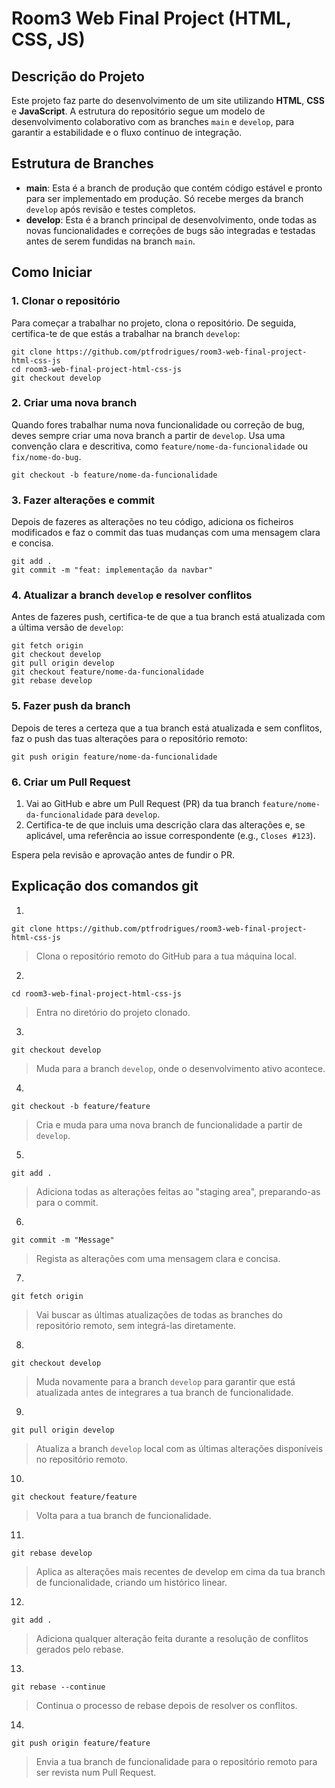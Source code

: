 # Room3 Web Final Project (HTML, CSS, JS)

## Descrição do Projeto

Este projeto faz parte do desenvolvimento de um site utilizando **HTML**, **CSS** e **JavaScript**. A estrutura do repositório segue um modelo de desenvolvimento colaborativo com as branches `main` e `develop`, para garantir a estabilidade e o fluxo contínuo de integração.

## Estrutura de Branches

- **main**: Esta é a branch de produção que contém código estável e pronto para ser implementado em produção. Só recebe merges da branch `develop` após revisão e testes completos.
- **develop**: Esta é a branch principal de desenvolvimento, onde todas as novas funcionalidades e correções de bugs são integradas e testadas antes de serem fundidas na branch `main`.

## Como Iniciar

### 1. Clonar o repositório

Para começar a trabalhar no projeto, clona o repositório. De seguida, certifica-te de que estás a trabalhar na branch `develop`:

```
git clone https://github.com/ptfrodrigues/room3-web-final-project-html-css-js
cd room3-web-final-project-html-css-js
git checkout develop
```

### 2. Criar uma nova branch

Quando fores trabalhar numa nova funcionalidade ou correção de bug, deves sempre criar uma nova branch a partir de `develop`. Usa uma convenção clara e descritiva, como `feature/nome-da-funcionalidade` ou `fix/nome-do-bug`.

```
git checkout -b feature/nome-da-funcionalidade
```

### 3. Fazer alterações e commit

Depois de fazeres as alterações no teu código, adiciona os ficheiros modificados e faz o commit das tuas mudanças com uma mensagem clara e concisa.

```
git add .
git commit -m "feat: implementação da navbar"
```

### 4. Atualizar a branch `develop` e resolver conflitos

Antes de fazeres push, certifica-te de que a tua branch está atualizada com a última versão de `develop`:

```
git fetch origin
git checkout develop
git pull origin develop
git checkout feature/nome-da-funcionalidade
git rebase develop
```

### 5. Fazer push da branch

Depois de teres a certeza que a tua branch está atualizada e sem conflitos, faz o push das tuas alterações para o repositório remoto:

```
git push origin feature/nome-da-funcionalidade
```

### 6. Criar um Pull Request

1. Vai ao GitHub e abre um Pull Request (PR) da tua branch `feature/nome-da-funcionalidade` para `develop`.
2. Certifica-te de que incluis uma descrição clara das alterações e, se aplicável, uma referência ao issue correspondente (e.g., `Closes #123`).

Espera pela revisão e aprovação antes de fundir o PR.

## Explicação dos comandos git

1.
```
git clone https://github.com/ptfrodrigues/room3-web-final-project-html-css-js
``` 
> Clona o repositório remoto do GitHub para a tua máquina local.

2.
```
cd room3-web-final-project-html-css-js
``` 
> Entra no diretório do projeto clonado.

3.
```
git checkout develop
``` 
> Muda para a branch `develop`, onde o desenvolvimento ativo acontece.

4.
```
git checkout -b feature/feature
``` 
> Cria e muda para uma nova branch de funcionalidade a partir de `develop`.

5.
```
git add .
``` 
> Adiciona todas as alterações feitas ao "staging area", preparando-as para o commit.

6.
```
git commit -m "Message"
``` 
> Regista as alterações com uma mensagem clara e concisa.

7.
```
git fetch origin
```
> Vai buscar as últimas atualizações de todas as branches do repositório remoto, sem integrá-las diretamente.

8.
```
git checkout develop
``` 
> Muda novamente para a branch `develop` para garantir que está atualizada antes de integrares a tua branch de funcionalidade.

9.
```
git pull origin develop
```
> Atualiza a branch `develop` local com as últimas alterações disponíveis no repositório remoto.

10.
```
git checkout feature/feature
```
> Volta para a tua branch de funcionalidade.

11.
```
git rebase develop
```
> Aplica as alterações mais recentes de develop em cima da tua branch de funcionalidade, criando um histórico linear.

12.
```
git add .
```
> Adiciona qualquer alteração feita durante a resolução de conflitos gerados pelo rebase.

13.
```
git rebase --continue
```
> Continua o processo de rebase depois de resolver os conflitos.

14.
```
git push origin feature/feature
```
> Envia a tua branch de funcionalidade para o repositório remoto para ser revista num Pull Request.
